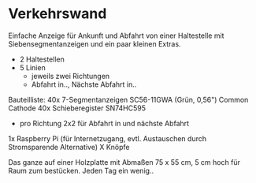 # Verkehrswand
Einfache Anzeige für Ankunft und Abfahrt von einer Haltestelle mit Siebensegmentanzeigen und ein paar kleinen Extras.

- 2 Haltestellen
- 5 Linien
  - jeweils zwei Richtungen
  - Abfahrt in.., Nächste Abfahrt in..

Bauteilliste:
40x 7-Segmentanzeigen SC56-11GWA (Grün, 0,56") Common Cathode
40x Schieberegister SN74HC595
- pro Richtung 2x2 für Abfahrt in und nächste Abfahrt

1x Raspberry Pi (für Internetzugang, evtl. Austauschen durch Stromsparende Alternative)
X Knöpfe

Das ganze auf einer Holzplatte mit Abmaßen 75 x 55 cm, 5 cm hoch für Raum zum bestücken.
Jeden Tag ein wenig..
